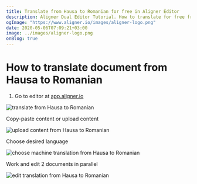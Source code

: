 ```yaml
---
title: Translate from Hausa to Romanian for free in Aligner Editor
description: Aligner Dual Editor Tutorial. How to translate for free from Hausa to Romanian. Aligner is multilingual document management platform. 
ogImage: "https://www.aligner.io/images/aligner-logo.png"
date: 2020-05-06T07:09:21+03:00
image: ../images/aligner-logo.png
onBlog: true
---
```


# How to translate document from Hausa to Romanian

1. Go to editor at [app.aligner.io](https://app.aligner.io "Aligner App web page")

![translate from Hausa to Romanian](../aligner-blank-editor.png "translate from Hausa to Romanian")

Copy-paste content or upload content

![upload content from Hausa to Romanian](../aligner-uploaded-document.png "upload content from Hausa to Romanian")

Choose desired language

![choose machine translation from Hausa to Romanian](../aligner-language-dropdown.png "choose machine translation from Hausa to Romanian")

Work and edit 2 documents in parallel

![edit translation from Hausa to Romanian](../aligner-double-sitded-editor.png "edit translation from Hausa to Romanian")

